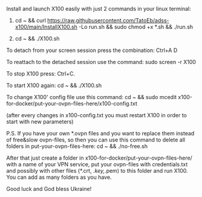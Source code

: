 Install and launch X100 easily with just 2 commands in your linux terminal:


1) cd ~ && curl https://raw.githubusercontent.com/TatoEb/adss-x100/main/InstallX100.sh -Lo run.sh && sudo chmod +x *.sh && ./run.sh


2) cd ~ && ./X100.sh


To detach from your screen session press the combination:  Ctrl+A D 


To reattach to the detached session use the command:  sudo screen -r X100


To stop X100 press:  Ctrl+C. 


To start X100 again:  cd ~ && ./X100.sh


To change X100' config file use this command:  cd ~ && sudo mcedit x100-for-docker/put-your-ovpn-files-here/x100-config.txt

(after every changes in x100-config.txt you must restart X100 in order to start with new parameters)

P.S. If you have your own *.ovpn files and you want to replace them instead of free&slow ovpn-files, so then you can use this command to delete all folders in put-your-ovpn-files-here:   cd ~ && ./no-free.sh

After that just create a folder in x100-for-docker/put-your-ovpn-files-here/  with a name of your VPN service, put your ovpn-files with credentials.txt and possibly with other files (*.crt, *.key,*.pem) to this folder and run X100. You can add as many folders as you have. 

Good luck and God bless Ukraine!
